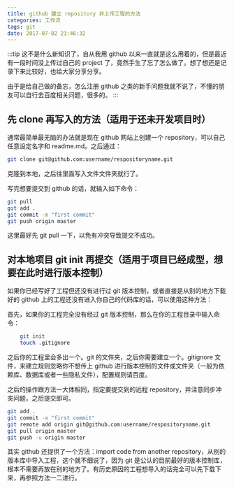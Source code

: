 ```yaml
---
title: github 建立 repository 并上传工程的方法
categories: 工作流
tags: git
date: 2017-07-02 23:46:32
---
```


:::tip
这不是什么新知识了，自从我用 github 以来一直就是这么用着的，但是最近有一段时间没上传过自己的 project 了，竟然手生了忘了怎么做了。想了想还是记录下来比较好，也给大家分享分享。

由于是给自己做的备忘，怎么注册 github 之类的新手问题我就不说了，不懂的朋友可以自行去百度相关问题，很多的。
:::

<!-- more -->

## 先 clone 再写入的方法（适用于还未开发项目时）

通常最简单最无脑的办法就是现在 github 网站上创建一个 repository，可以自己任意设定名字和 readme.md。之后通过：

```bash
git clone git@github.com:username/respositoryname.git
```

克隆到本地，之后往里面写入文件文件夹就行了。

写完想要提交到 github 的话，就输入如下命令：

```bash
git pull
git add .
git commit -m "first commit"
git push origin master
```

这里最好先 git pull 一下，以免有冲突导致提交不成功。

## 对本地项目 git init 再提交（适用于项目已经成型，想要在此时进行版本控制）

如果你已经写好了工程但还没有进行过 git 版本控制，或者直接是从别的地方下载好的 github 上的工程还没有进入你自己的代码库的话，可以使用这种方法：

首先，如果你的工程完全没有经过 git 版本控制，那么在你的工程目录中输入命令：

```bash
    git init
    touch .gitignore
```

之后你的工程里会多出一个。git 的文件夹，之后你需要建立一个。gitignore 文件，来建立规则忽略你不想传上 github 进行版本控制的文件或文件夹（一般为依赖库、数据库或者一些隐私文件），配置规则请百度。

之后的操作跟方法一大体相同，指定要提交到的远程 repository，并注意同步冲突问题，之后提交即可。

```bash
git add .
git commit -m "first commit"
git remote add origin git@github.com:username/respositoryname.git
git pull origin master
git push -u origin master
```

其实 github 还提供了一个方法：import code from another repository，从别的版本库中导入工程，这个就不细说了，因为 git 是公认的目前最好的版本控制库，根本不需要再放在别的地方了。有历史原因的工程想导入的话完全可以先下载下来，再参照方法一二进行。
